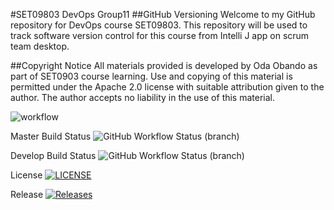 #SET09803 DevOps Group11
##GitHub Versioning
Welcome to my GitHub repository for DevOps course SET09803. 
This repository will be used to track software version 
control for this course from Intelli J app on scrum team desktop.


##Copyright Notice
All materials provided is developed by Oda Obando as part of SET0903 course learning. Use and copying of this material is permitted under the Apache 2.0 license with suitable attribution given to the author. The author accepts no liability in the use of this material.



![workflow](https://github.com/Tarzo-Vain/SET09803-Scrum-Team-11/actions/workflows/main.yml/badge.svg)

Master Build Status ![GitHub Workflow Status (branch)](https://img.shields.io/github/actions/workflow/status/Tarzo-Vain/devops/main.yml)

Develop Build Status ![GitHub Workflow Status (branch)](https://img.shields.io/github/actions/workflow/status/Tarzo-Vain/devops/main.yml)

License [![LICENSE](https://img.shields.io/github/license/Tarzo-Vain/devops.svg?style=flat-square)](https://github.com/Tarzo-Vain/devops/blob/master/LICENSE)

Release [![Releases](https://img.shields.io/github/release/Tarzo-Vain/devops/all.svg?style=flat-square)](https://github.com/Tarzo-Vain/devops/releases)